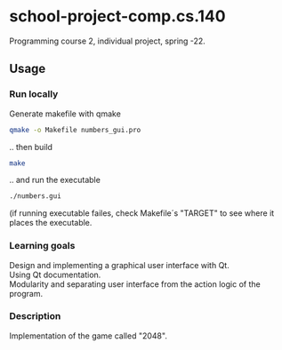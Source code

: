 # school-project-comp.cs.140
Programming course 2, individual project, spring -22.

## Usage

### Run locally
Generate makefile with qmake
```sh
qmake -o Makefile numbers_gui.pro
```
.. then build
```sh
make
```
.. and run the executable
```sh
./numbers.gui
```
(if running executable failes, check Makefile´s "TARGET" to see where it places the executable.

### Learning goals
Design and implementing a graphical user interface with Qt.  
Using Qt documentation.  
Modularity and separating user interface from the action logic of the program.

### Description
Implementation of the game called "2048".
